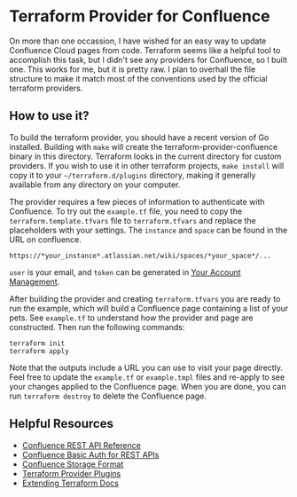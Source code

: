 # Terraform Provider for Confluence

On more than one occassion, I have wished for an easy way to update Confluence
Cloud pages from code. Terraform seems like a helpful tool to accomplish this
task, but I didn't see any providers for Confluence, so I built one. This works
for me, but it is pretty raw. I plan to overhall the file structure to make it
match most of the conventions used by the official terraform providers.

## How to use it?

To build the terraform provider, you should have a recent version of Go
installed. Building with `make` will create the terraform-provider-confluence
binary in this directory. Terraform looks in the current directory for custom
providers. If you wish to use it in other terraform projects, `make install`
will copy it to your `~/terraform.d/plugins` directory, making it generally
available from any directory on your computer.

The provider requires a few pieces of information to authenticate with
Confluence. To try out the `example.tf` file, you need to copy the
`terraform.template.tfvars` file to `terraform.tfvars` and replace the
placeholders with your settings. The `instance` and `space` can be found in the
URL on confluence.

```
https://*your_instance*.atlassian.net/wiki/spaces/*your_space*/...
```

`user` is your email, and `token` can be generated in [Your Account
Management](https://id.atlassian.com/manage/api-tokens).


After building the provider and creating `terraform.tfvars` you are ready to run
the example, which will build a Confluence page containing a list of your pets.
See `example.tf` to understand how the provider and page are constructed. Then
run the following commands:

```
terraform init
terraform apply
```

Note that the outputs include a URL you can use to visit your page directly.
Feel free to update the `example.tf` or `example.tmpl` files and re-apply to see
your changes applied to the Confluence page. When you are done, you can run
`terraform destroy` to delete the Confluence page.

## Helpful Resources

* [Confluence REST API Reference](https://docs.atlassian.com/atlassian-confluence/REST/1000.0.0-SNAPSHOT/)
* [Confluence Basic Auth for REST APIs](https://developer.atlassian.com/cloud/confluence/basic-auth-for-rest-apis/)
* [Confluence Storage Format](https://confluence.atlassian.com/doc/confluence-storage-format-790796544.html)
* [Terraform Provider Plugins](https://www.terraform.io/docs/plugins/provider.html)
* [Extending Terraform Docs](https://www.terraform.io/docs/extend/index.html)
